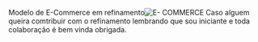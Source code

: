 Modelo de E-Commerce em refinamento![E- COMMERCE](https://github.com/user-attachments/assets/4390503e-4439-4601-b541-c58405fd977e)
 Caso alguem queira comtribuir com o refinamento lembrando que sou iniciante e toda colaboração é bem vinda obrigada.
